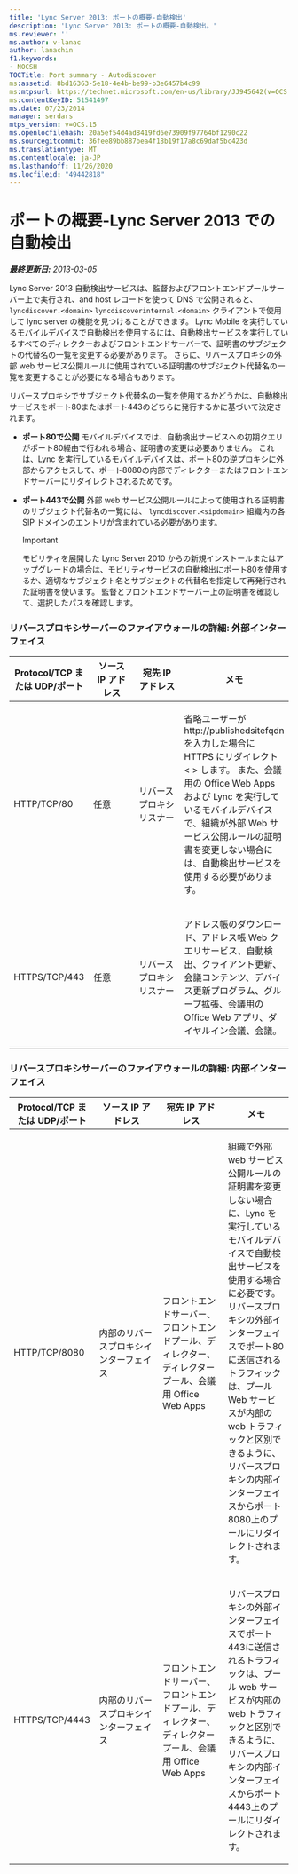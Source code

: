 ```yaml
---
title: 'Lync Server 2013: ポートの概要-自動検出'
description: 'Lync Server 2013: ポートの概要-自動検出。'
ms.reviewer: ''
ms.author: v-lanac
author: lanachin
f1.keywords:
- NOCSH
TOCTitle: Port summary - Autodiscover
ms:assetid: 8bd16363-5e18-4e4b-be99-b3e6457b4c99
ms:mtpsurl: https://technet.microsoft.com/en-us/library/JJ945642(v=OCS.15)
ms:contentKeyID: 51541497
ms.date: 07/23/2014
manager: serdars
mtps_version: v=OCS.15
ms.openlocfilehash: 20a5ef54d4ad8419fd6e73909f97764bf1290c22
ms.sourcegitcommit: 36fee89bb887bea4f18b19f17a8c69daf5bc423d
ms.translationtype: MT
ms.contentlocale: ja-JP
ms.lasthandoff: 11/26/2020
ms.locfileid: "49442818"
---
```

# <a name="port-summary---autodiscover-in-lync-server-2013"></a>ポートの概要-Lync Server 2013 での自動検出

<div data-xmlns="http://www.w3.org/1999/xhtml">

<div class="topic" data-xmlns="http://www.w3.org/1999/xhtml" data-msxsl="urn:schemas-microsoft-com:xslt" data-cs="https://msdn.microsoft.com/">

<div data-asp="https://msdn2.microsoft.com/asp">



</div>

<div id="mainSection">

<div id="mainBody">

<span> </span>

_**最終更新日:** 2013-03-05_

Lync Server 2013 自動検出サービスは、監督およびフロントエンドプールサーバー上で実行され、and host レコードを使って DNS で公開されると、 `lyncdiscover.<domain>` `lyncdiscoverinternal.<domain>` クライアントで使用して lync server の機能を見つけることができます。 Lync Mobile を実行しているモバイルデバイスで自動検出を使用するには、自動検出サービスを実行しているすべてのディレクターおよびフロントエンドサーバーで、証明書のサブジェクトの代替名の一覧を変更する必要があります。 さらに、リバースプロキシの外部 web サービス公開ルールに使用されている証明書のサブジェクト代替名の一覧を変更することが必要になる場合もあります。

リバースプロキシでサブジェクト代替名の一覧を使用するかどうかは、自動検出サービスをポート80またはポート443のどちらに発行するかに基づいて決定されます。

  - **ポート80で公開**   モバイルデバイスでは、自動検出サービスへの初期クエリがポート80経由で行われる場合、証明書の変更は必要ありません。 これは、Lync を実行しているモバイルデバイスは、ポート80の逆プロキシに外部からアクセスして、ポート8080の内部でディレクターまたはフロントエンドサーバーにリダイレクトされるためです。

  - **ポート443で公開**   外部 web サービス公開ルールによって使用される証明書のサブジェクト代替名の一覧には、 `lyncdiscover.<sipdomain>` 組織内の各 SIP ドメインのエントリが含まれている必要があります。
    
    <div>
    

    > [!IMPORTANT]  
    > モビリティを展開した Lync Server 2010 からの新規インストールまたはアップグレードの場合は、モビリティサービスの自動検出にポート80を使用するか、適切なサブジェクト名とサブジェクトの代替名を指定して再発行された証明書を使います。 監督とフロントエンドサーバー上の証明書を確認して、選択したパスを確認します。

    
    </div>

### <a name="firewall-details-for-reverse-proxy-server-external-interface"></a>リバースプロキシサーバーのファイアウォールの詳細: 外部インターフェイス

<table>
<colgroup>
<col style="width: 25%" />
<col style="width: 25%" />
<col style="width: 25%" />
<col style="width: 25%" />
</colgroup>
<thead>
<tr class="header">
<th>Protocol/TCP または UDP/ポート</th>
<th>ソース IP アドレス</th>
<th>宛先 IP アドレス</th>
<th>メモ</th>
</tr>
</thead>
<tbody>
<tr class="odd">
<td><p>HTTP/TCP/80</p></td>
<td><p>任意</p></td>
<td><p>リバースプロキシリスナー</p></td>
<td><p>省略ユーザーが http://publishedsitefqdn を入力した場合に HTTPS にリダイレクト &lt; &gt; します。 また、会議用の Office Web Apps および Lync を実行しているモバイルデバイスで、組織が外部 Web サービス公開ルールの証明書を変更しない場合には、自動検出サービスを使用する必要があります。</p></td>
</tr>
<tr class="even">
<td><p>HTTPS/TCP/443</p></td>
<td><p>任意</p></td>
<td><p>リバースプロキシリスナー</p></td>
<td><p>アドレス帳のダウンロード、アドレス帳 Web クエリサービス、自動検出、クライアント更新、会議コンテンツ、デバイス更新プログラム、グループ拡張、会議用の Office Web アプリ、ダイヤルイン会議、会議。</p></td>
</tr>
</tbody>
</table>


### <a name="firewall-details-for-reverse-proxy-server-internal-interface"></a>リバースプロキシサーバーのファイアウォールの詳細: 内部インターフェイス

<table>
<colgroup>
<col style="width: 25%" />
<col style="width: 25%" />
<col style="width: 25%" />
<col style="width: 25%" />
</colgroup>
<thead>
<tr class="header">
<th>Protocol/TCP または UDP/ポート</th>
<th>ソース IP アドレス</th>
<th>宛先 IP アドレス</th>
<th>メモ</th>
</tr>
</thead>
<tbody>
<tr class="odd">
<td><p>HTTP/TCP/8080</p></td>
<td><p>内部のリバースプロキシインターフェイス</p></td>
<td><p>フロントエンドサーバー、フロントエンドプール、ディレクター、ディレクタープール、会議用 Office Web Apps</p></td>
<td><p>組織で外部 web サービス公開ルールの証明書を変更しない場合に、Lync を実行しているモバイルデバイスで自動検出サービスを使用する場合に必要です。 リバースプロキシの外部インターフェイスでポート80に送信されるトラフィックは、プール Web サービスが内部の web トラフィックと区別できるように、リバースプロキシの内部インターフェイスからポート8080上のプールにリダイレクトされます。</p></td>
</tr>
<tr class="even">
<td><p>HTTPS/TCP/4443</p></td>
<td><p>内部のリバースプロキシインターフェイス</p></td>
<td><p>フロントエンドサーバー、フロントエンドプール、ディレクター、ディレクタープール、会議用 Office Web Apps</p></td>
<td><p>リバースプロキシの外部インターフェイスでポート443に送信されるトラフィックは、プール web サービスが内部の web トラフィックと区別できるように、リバースプロキシの内部インターフェイスからポート4443上のプールにリダイレクトされます。</p></td>
</tr>
</tbody>
</table>


</div>

<span> </span>

</div>

</div>

</div>


